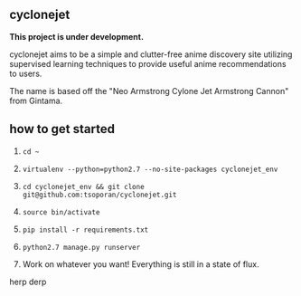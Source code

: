 cyclonejet
----------

**This project is under development.**

cyclonejet aims to be a simple and clutter-free anime discovery site
utilizing supervised learning techniques to provide useful anime recommendations to users. 

The name is based off the "Neo Armstrong Cylone Jet Armstrong Cannon" from Gintama. 

how to get started
------------------

1. ```cd ~```

2. ```virtualenv --python=python2.7 --no-site-packages cyclonejet_env```

3. ```cd cyclonejet_env && git clone git@github.com:tsoporan/cyclonejet.git```

4. ```source bin/activate```

5. ```pip install -r requirements.txt```

6. ```python2.7 manage.py runserver```

7. Work on whatever you want! Everything is still in a state of flux.

herp derp
